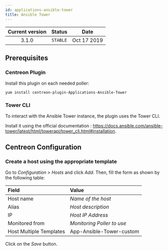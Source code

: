 ```yaml
---
id: applications-ansible-tower
title: Ansible Tower
---
```


| Current version | Status | Date |
| :-: | :-: | :-: |
| 3.1.0 | `STABLE` | Oct 17 2019 |

## Prerequisites

### Centreon Plugin

Install this plugin on each needed poller:

``` shell
yum install centreon-plugin-Applications-Ansible-Tower
```

### Tower CLI

To interact with the Ansible Tower instance, the plugin uses the Tower CLI.

Install it using the official documentation :
<https://docs.ansible.com/ansible-tower/latest/html/towerapi/tower_cli.html#installation>.

## Centreon Configuration

### Create a host using the appropriate template

Go to *Configuration \> Hosts* and click *Add*. Then, fill the form as shown by the following table:

| Field                   | Value                      |
| :---------------------- | :------------------------- |
| Host name               | *Name of the host*         |
| Alias                   | *Host description*         |
| IP                      | *Host IP Address*          |
| Monitored from          | *Monitoring Poller to use* |
| Host Multiple Templates | App-Ansible-Tower-custom   |

Click on the *Save* button.


